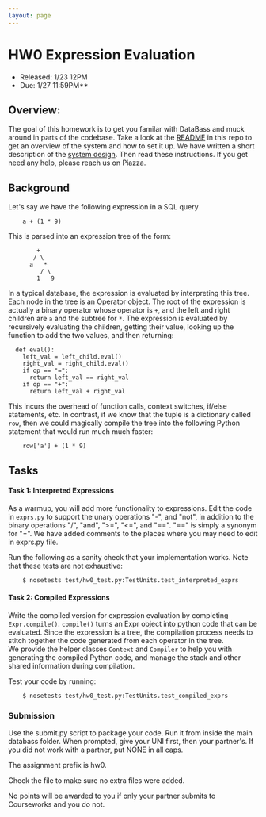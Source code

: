 ```yaml
---
layout: page
---
```


# HW0 Expression Evaluation

* Released: 1/23 12PM
* Due: 1/27 11:59PM**

## Overview:

The goal of this homework is to get you familar with DataBass and muck around in parts of the codebase.
Take a look at the [README](../README.md) in this repo to get an overview of the system and how to set it up.
We have written a short description of the [system design](./design.md). 
Then read these instructions. If you get need any help, please reach us on Piazza.

## Background

Let's say we have the following expression in a SQL query

        a + (1 * 9)

This is parsed into an expression tree of the form:

            +
           / \
          a   *
             / \
            1   9

In a typical database, the expression is evaluated by interpreting this tree.
Each node in the tree is an Operator object.
The root of the expression is actually a binary operator whose operator is `+`,
and the left and right children are `a` and the subtree for `*`.
The expression is evaluated by recursively evaluating the children, getting their value, looking up the function to add the two values, and then returning:

      def eval():
        left_val = left_child.eval()
        right_val = right_child.eval()
        if op == "=":
          return left_val == right_val
        if op == "+":
          return left_val + right_val

This incurs the overhead of function calls, context switches, if/else statements, etc.
In contrast, if we know that the tuple is a dictionary called `row`,
then we could magically compile the tree into the following Python statement that would run much much faster:

        row['a'] + (1 * 9)

## Tasks

#### Task 1: Interpreted Expressions

As a warmup, you will add more functionality to expressions.
Edit the code in `exprs.py` to support the unary operations "-", and "not",
in addition to the binary operations "/", "and", ">=", "<=", and "==".
"==" is simply a synonym for "=".
We have added comments to the places where you may need to edit in exprs.py file.

Run the following as a sanity check that your implementation works.  Note that these tests are not exhaustive:

        $ nosetests test/hw0_test.py:TestUnits.test_interpreted_exprs


#### Task 2: Compiled Expressions

Write the compiled version for expression evaluation by completing `Expr.compile()`.
`compile()` turns an Expr object into python code that can be evaluated.
Since the expression is a tree, the compilation process needs to stitch together the code generated from each operator in the tree.  
We provide the helper classes `Context` and `Compiler` to help you with generating the compiled Python code,
and manage the stack and other shared information during compilation.

Test your code by running:

        $ nosetests test/hw0_test.py:TestUnits.test_compiled_exprs

### Submission

Use the submit.py script to package your code. Run it from inside the main databass folder.
When prompted, give your UNI first, then your partner's.
If you did not work with a partner, put NONE in all caps.

The assignment prefix is hw0.

Check the file to make sure no extra files were added.

No points will be awarded to you if only your partner submits to Courseworks and
you do not.


